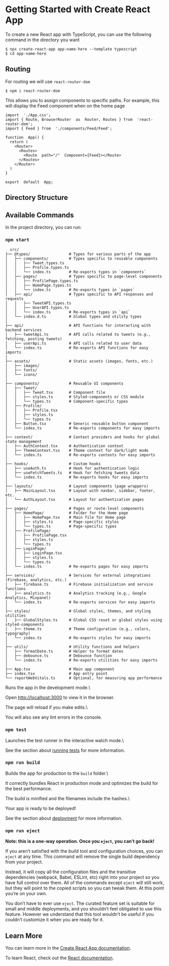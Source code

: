 
# Getting Started with Create React App

  

To create a new React app with TypeScript, you can use the following command in the directory you want

```console
$ npx create-react-app app-name-here --template typescript
$ cd app-name-here
```

  

## Routing

  For routing we will use `react-router-dom`
```console
$ npm i react-router-dom
```
This allows you to assign components to specific paths. For example, this will display the Feed component when on the home page

```
import  './App.css';
import { Route, BrowserRouter  as  Router, Routes } from  'react-router-dom';
import { Feed } from  './components/Feed/Feed';

function  App() {
  return (
    <Router>
      <Routes>
        <Route  path="/"  Component={Feed}></Route>
      </Routes>
    </Router>
  )
}

export  default  App;
```

## Directory Structure





## Available Commands

In the project directory, you can run:
  

### `npm start`
```
  src/
├── @types/                 # Types for various parts of the app
│   ├── components/         # Types specific to reusable components
│   │   ├── Tweet.types.ts
│   │   ├── Profile.types.ts
│   │   └── index.ts        # Re-exports types in `components`
│   ├── pages/              # Types specific to page-level components
│   │   ├── ProfilePage.types.ts
│   │   ├── HomePage.types.ts
│   │   └── index.ts        # Re-exports types in `pages`
│   ├── api/                # Types specific to API responses and requests
│   │   ├── TweetAPI.types.ts
│   │   ├── UserAPI.types.ts
│   │   └── index.ts        # Re-exports types in `api`
│   └── index.d.ts          # Global types and utility types
│
├── api/                    # API functions for interacting with backend services
│   ├── tweetApi.ts         # API calls related to tweets (e.g., fetching, posting tweets)
│   ├── userApi.ts          # API calls related to user data
│   └── index.ts            # Re-exports API functions for easy imports
│
├── assets/                 # Static assets (images, fonts, etc.)
│   ├── images/
│   ├── fonts/
│   └── icons/
│
├── components/             # Reusable UI components
│   ├── Tweet/
│   │   ├── Tweet.tsx       # Component file
│   │   ├── styles.ts       # Styled-components or CSS module
│   │   └── types.ts        # Component-specific types
│   ├── Profile/
│   │   ├── Profile.tsx
│   │   ├── styles.ts
│   │   └── types.ts
│   ├── Button.tsx          # Generic reusable button component
│   └── index.ts            # Re-exports components for easy imports
│
├── context/                # Context providers and hooks for global state management
│   ├── AuthContext.tsx     # Authentication context
│   ├── ThemeContext.tsx    # Theme context for dark/light mode
│   └── index.ts            # Re-exports contexts for easy imports
│
├── hooks/                  # Custom hooks
│   ├── useAuth.ts          # Hook for authentication logic
│   ├── useFetchTweets.ts   # Hook for fetching tweets data
│   └── index.ts            # Re-exports hooks for easy imports
│
├── layouts/                # Layout components (page wrappers)
│   ├── MainLayout.tsx      # Layout with navbar, sidebar, footer, etc.
│   └── AuthLayout.tsx      # Layout for authentication pages
│
├── pages/                  # Pages or route-level components
│   ├── HomePage/           # Folder for the Home page
│   │   ├── HomePage.tsx    # Main file for Home page
│   │   ├── styles.ts       # Page-specific styles
│   │   └── types.ts        # Page-specific types
│   ├── ProfilePage/
│   │   ├── ProfilePage.tsx
│   │   ├── styles.ts
│   │   └── types.ts
│   ├── LoginPage/
│   │   ├── LoginPage.tsx
│   │   ├── styles.ts
│   │   └── types.ts
│   └── index.ts            # Re-exports pages for easy imports
│
├── services/               # Services for external integrations (Firebase, analytics, etc.)
│   ├── firebase.ts         # Firebase initialization and service functions
│   ├── analytics.ts        # Analytics tracking (e.g., Google Analytics, Mixpanel)
│   └── index.ts            # Re-exports services for easy imports
│
├── styles/                 # Global styles, themes, and styling utilities
│   ├── GlobalStyles.ts     # Global CSS reset or global styles using styled-components
│   ├── theme.ts            # Theme configuration (e.g., colors, typography)
│   └── index.ts            # Re-exports styles for easy imports
│
├── utils/                  # Utility functions and helpers
│   ├── formatDate.ts       # Helper to format dates
│   ├── debounce.ts         # Debounce function
│   └── index.ts            # Re-exports utilities for easy imports
│
├── App.tsx                 # Main app component
├── index.tsx               # App entry point
└── reportWebVitals.ts      # Optional, for measuring app performance
```

Runs the app in the development mode.\

Open [http://localhost:3000](http://localhost:3000) to view it in the browser.

  

The page will reload if you make edits.\

You will also see any lint errors in the console.

  

### `npm test`

  

Launches the test runner in the interactive watch mode.\

See the section about [running tests](https://facebook.github.io/create-react-app/docs/running-tests) for more information.

  

### `npm run build`

  

Builds the app for production to the `build` folder.\

It correctly bundles React in production mode and optimizes the build for the best performance.

  

The build is minified and the filenames include the hashes.\

Your app is ready to be deployed!

  

See the section about [deployment](https://facebook.github.io/create-react-app/docs/deployment) for more information.

  

### `npm run eject`

  

**Note: this is a one-way operation. Once you `eject`, you can’t go back!**

  

If you aren’t satisfied with the build tool and configuration choices, you can `eject` at any time. This command will remove the single build dependency from your project.

  

Instead, it will copy all the configuration files and the transitive dependencies (webpack, Babel, ESLint, etc) right into your project so you have full control over them. All of the commands except `eject` will still work, but they will point to the copied scripts so you can tweak them. At this point you’re on your own.

  

You don’t have to ever use `eject`. The curated feature set is suitable for small and middle deployments, and you shouldn’t feel obligated to use this feature. However we understand that this tool wouldn’t be useful if you couldn’t customize it when you are ready for it.

  

## Learn More

  

You can learn more in the [Create React App documentation](https://facebook.github.io/create-react-app/docs/getting-started).

  

To learn React, check out the [React documentation](https://reactjs.org/).